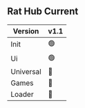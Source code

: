 ## Rat Hub Current
| Version | v1.1
| -------- | -------- 
| Init | 🟢
| Ui | 🟢 
| Universal | 🔴
| Games | 🔴
| Loader | 🔴  
